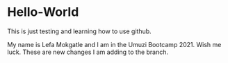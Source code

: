 # Hello-World
This is just testing and learning how to use github.

My name is Lefa Mokgatle and I am in the Umuzi Bootcamp 2021. Wish me luck. These are new changes I am adding to the branch.
